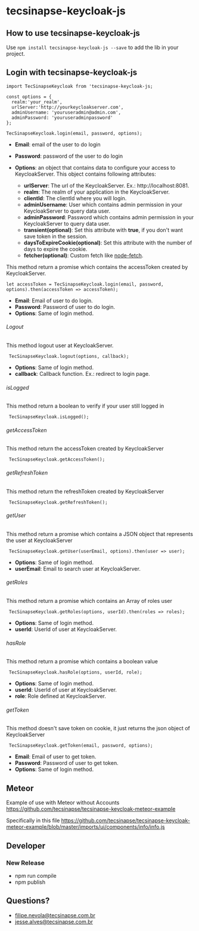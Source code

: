 # tecsinapse-keycloak-js

## How to use tecsinapse-keycloak-js
Use `npm install tecsinapse-keycloak-js --save` to add the lib in your project.

## Login with tecsinapse-keycloak-js
```
import TecSinapseKeycloak from 'tecsinapse-keycloak-js;

const options = {
  realm:'your_realm',
  urlServer:'http://yourkeycloakserver.com',
  adminUsername: 'youruseradmin@admin.com',
  adminPassword: 'youruseradminpassword'
};

TecSinapseKeycloak.login(email, password, options);
```

- **Email**: email of the user to do login

- **Password**: password of the user to do login

- **Options**: an object that contains data to configure your access to KeycloakServer. This object contains following attributes:
  - **urlServer**: The url of the KeycloakServer. Ex.: http://localhost:8081.
  - **realm**: The realm of your application in the KeycloakServer.
  - **clientId**: The clientId where you will login.
  - **adminUsername**: User which contains admin permission in your KeycloakServer to query data user.
  - **adminPassword**: Password which contains admin permission in your KeycloakServer to query data user.
  - **transient(optional)**: Set this attribute with **true**, if you don't want save token in the session.
  - **daysToExpireCookie(optional)**: Set this attribute with the number of days to expire the cookie.
  - **fetcher(optional)**: Custom fetch like [node-fetch](https://github.com/bitinn/node-fetch).

This method return a promise which contains the accessToken created by KeycloakServer.

```let accessToken = TecSinapseKeycloak.login(email, password, options).then(accessToken => accessToken);```

  - **Email**: Email of user to do login.
  - **Password**: Password of user to do login.
  - **Options**: Same of login method.

###### Logout
This method logout user at KeycloakServer.

``` TecSinapseKeycloak.logout(options, callback);```

  - **Options**: Same of login method.
  - **callback**: Callback function. Ex.: redirect to login page.

###### isLogged

This method return a boolean to verify if your user still logged in

``` TecSinapseKeycloak.isLogged();```

###### getAccessToken

This method return the accessToken created by KeycloakServer

``` TecSinapseKeycloak.getAccessToken();```

###### getRefreshToken

This method return the refreshToken created by KeycloakServer

``` TecSinapseKeycloak.getRefreshToken();```

###### getUser

This method return a promise which contains a JSON object that represents the user at KeycloakServer

``` TecSinapseKeycloak.getUser(userEmail, options).then(user => user);```

  - **Options**: Same of login method.
  - **userEmail**: Email to search user at KeycloakServer.

###### getRoles

This method return a promise which contains an Array of roles user

``` TecSinapseKeycloak.getRoles(options, userId).then(roles => roles);```

  - **Options**: Same of login method.
  - **userId**: UserId of user at KeycloakServer.

###### hasRole

This method return a promise which contains a boolean value

``` TecSinapseKeycloak.hasRole(options, userId, role);```

  - **Options**: Same of login method.
  - **userId**: UserId of user at KeycloakServer.
  - **role**: Role defined at KeycloakServer.
  
###### getToken

This method doesn't save token on cookie, it just returns the json object of KeycloakServer

``` TecSinapseKeycloak.getToken(email, password, options);```

  - **Email**: Email of user to get token.
  - **Password**: Password of user to get token.
  - **Options**: Same of login method.
  

## Meteor

Example of use with Meteor without Accounts
https://github.com/tecsinapse/tecsinapse-keycloak-meteor-example

Specifically in this file
https://github.com/tecsinapse/tecsinapse-keycloak-meteor-example/blob/master/imports/ui/components/info/info.js

## Developer

### New Release
- npm run compile
- npm publish

## Questions?
- filipe.nevola@tecsinapse.com.br
- jesse.alves@tecsinapse.com.br
